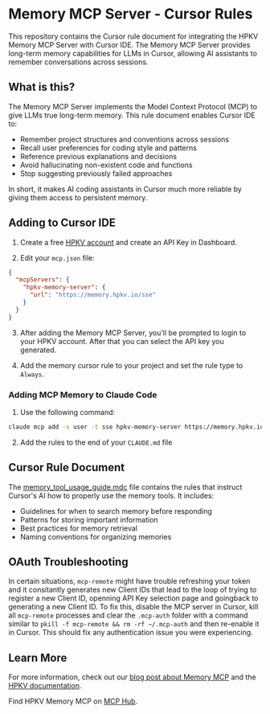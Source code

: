 # Memory MCP Server - Cursor Rules

This repository contains the Cursor rule document for integrating the HPKV Memory MCP Server with Cursor IDE. The Memory MCP Server provides long-term memory capabilities for LLMs in Cursor, allowing AI assistants to remember conversations across sessions.

## What is this?

The Memory MCP Server implements the Model Context Protocol (MCP) to give LLMs true long-term memory. This rule document enables Cursor IDE to:

- Remember project structures and conventions across sessions
- Recall user preferences for coding style and patterns
- Reference previous explanations and decisions
- Avoid hallucinating non-existent code and functions
- Stop suggesting previously failed approaches

In short, it makes AI coding assistants in Cursor much more reliable by giving them access to persistent memory.

## Adding to Cursor IDE

1. Create a free [HPKV account](https://hpkv.io/signup) and create an API Key in Dashboard.
   
2. Edit your `mcp.json` file:

```json
{
  "mcpServers": {
    "hpkv-memory-server": {
      "url": "https://memory.hpkv.io/sse"
    }
  }
}
```

3. After adding the Memory MCP Server, you'll be prompted to login to your HPKV account. After that you can select the API key you generated.
  
4. Add the memory cursor rule to your project and set the rule type to `Always`.

### Adding MCP Memory to Claude Code

1. Use the following command:

```bash
claude mcp add -s user -t sse hpkv-memory-server https://memory.hpkv.io/sse
```
2. Add the rules to the end of your `CLAUDE.md` file

## Cursor Rule Document

The [memory_tool_usage_guide.mdc](./memory_tool_usage_guide.mdc) file contains the rules that instruct Cursor's AI how to properly use the memory tools. It includes:

- Guidelines for when to search memory before responding
- Patterns for storing important information
- Best practices for memory retrieval
- Naming conventions for organizing memories

## OAuth Troubleshooting

In certain situations, `mcp-remote` might have trouble refreshing your token and it consitantly generates new Client IDs that lead to the loop of trying to register a new Client ID, openning API Key selection page and goingback to generating a new Client ID. To fix this, disable the MCP server in Cursor, kill all `mcp-remote` processes and clear the `.mcp-auth` folder with a command similar to `pkill -f mcp-remote && rm -rf ~/.mcp-auth` and then re-enable it in Cursor. This should fix any authentication issue you were experiencing. 

## Learn More

For more information, check out our [blog post about Memory MCP](https://hpkv.io/blog/2025/04/mcp-memory-with-hpkv) and the [HPKV documentation](https://hpkv.io/docs).

Find HPKV Memory MCP on [MCP Hub](https://mcphub.com/mcp-servers/hpkv-io/memory-mcp-server).

